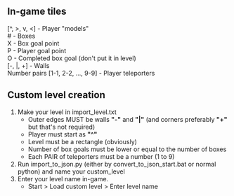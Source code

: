 ## In-game tiles
[^, >, v, <] - Player "models" <br>
\# - Boxes<br>
X - Box goal point<br>
P - Player goal point<br>
O - Completed box goal (don't put it in level)<br> 
[-, |, +] - Walls<br>
Number pairs [1-1, 2-2, ..., 9-9] - Player teleporters
 
## Custom level creation
1. Make your level in import_level.txt
    - Outer edges MUST be walls **"-"** and **"|"** (and corners preferably **"+"** but that's not required)
    - Player must start as **"^"**
    - Level must be a rectangle (obviously)
    - Number of box goals must be lower or equal to the number of boxes
    - Each PAIR of teleporters must be a number (1 to 9)
2. Run import_to_json.py (either by convert_to_json_start.bat or normal python) and name your custom_level
3. Enter your level name in-game. 
    - Start > Load custom level > Enter level name